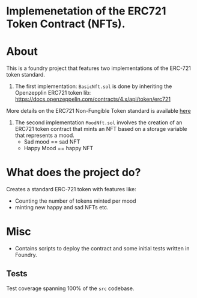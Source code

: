 # Implemenetation of the ERC721 Token Contract (NFTs).  

# About 
This is a foundry project that features two implementations of the ERC-721 token standard.

1.  The first implementation: `BasicNft.sol` is done by inheriting the Openzepplin ERC721 token lib: https://docs.openzeppelin.com/contracts/4.x/api/token/erc721

More details on the ERC721 Non-Fungible Token standard is available [here](https://eips.ethereum.org/EIPS/eip-721)
1.  The second implementation `MoodNft.sol` involves the creation of an ERC721 token contract that mints an NFT based on a storage variable that represents a mood. 
    - Sad mood == sad NFT
    - Happy Mood == happy NFT


# What does the project do?
Creates a standard ERC-721 token with features like: 
- Counting the number of tokens minted per mood
- minting new happy and sad NFTs etc. 
  
# Misc
- Contains scripts to deploy the contract and some initial tests written in Foundry. 

## Tests
Test coverage spanning 100% of the `src` codebase. 


